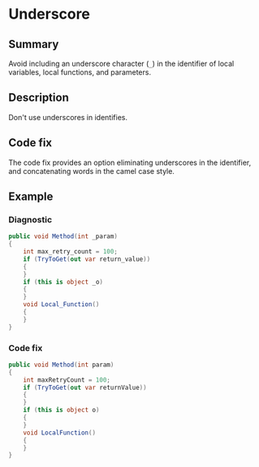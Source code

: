 # Underscore

## Summary

Avoid including an underscore character (`_`) in the identifier of
local variables, local functions, and parameters.

## Description

Don't use underscores in identifies.

## Code fix

The code fix provides an option eliminating underscores in the identifier,
and concatenating words in the camel case style.

## Example

### Diagnostic

```csharp
public void Method(int _param)
{
    int max_retry_count = 100;
    if (TryToGet(out var return_value))
    {
    }
    if (this is object _o)
    {
    }
    void Local_Function()
    {
    }
}
```

### Code fix

```csharp
public void Method(int param)
{
    int maxRetryCount = 100;
    if (TryToGet(out var returnValue))
    {
    }
    if (this is object o)
    {
    }
    void LocalFunction()
    {
    }
}
```
